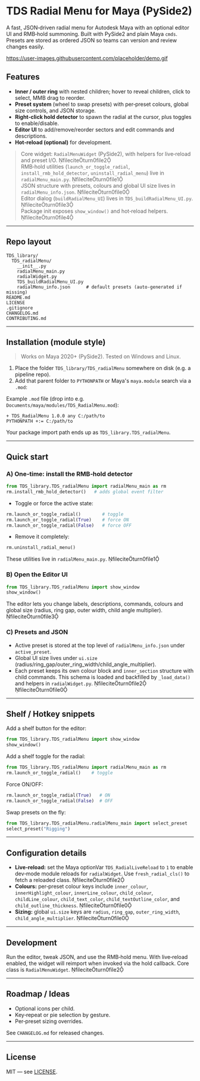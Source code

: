 # TDS Radial Menu for Maya (PySide2)

A fast, JSON‑driven radial menu for Autodesk Maya with an optional editor UI and RMB‑hold summoning. Built with PySide2 and plain Maya `cmds`. Presets are stored as ordered JSON so teams can version and review changes easily.

https://user-images.githubusercontent.com/placeholder/demo.gif  <!-- Replace with your GIF/MP4 -->

## Features
- **Inner / outer ring** with nested children; hover to reveal children, click to select, MMB drag to reorder.
- **Preset system** (wheel to swap presets) with per‑preset colours, global size controls, and JSON storage.
- **Right‑click hold detector** to spawn the radial at the cursor, plus toggles to enable/disable.
- **Editor UI** to add/remove/reorder sectors and edit commands and descriptions.
- **Hot‑reload (optional)** for development.

> Core widget: `RadialMenuWidget` (PySide2), with helpers for live‑reload and preset I/O. fileciteturn0file2  
> RMB‑hold utilities (`launch_or_toggle_radial`, `install_rmb_hold_detector`, `uninstall_radial_menu`) live in `radialMenu_main.py`. fileciteturn0file1  
> JSON structure with presets, colours and global UI size lives in `radialMenu_info.json`. fileciteturn0file0  
> Editor dialog (`buildRadialMenu_UI`) lives in `TDS_buildRadialMenu_UI.py`. fileciteturn0file3  
> Package init exposes `show_window()` and hot‑reload helpers. fileciteturn0file4

---

## Repo layout

```
TDS_library/
  TDS_radialMenu/
    __init__.py
    radialMenu_main.py
    radialWidget.py
    TDS_buildRadialMenu_UI.py
    radialMenu_info.json      # default presets (auto‑generated if missing)
README.md
LICENSE
.gitignore
CHANGELOG.md
CONTRIBUTING.md
```

---

## Installation (module style)

> Works on Maya 2020+ (PySide2). Tested on Windows and Linux.

1) Place the folder `TDS_library/TDS_radialMenu` somewhere on disk (e.g. a pipeline repo).  
2) Add that parent folder to `PYTHONPATH` or Maya's `maya.module` search via a `.mod`:

Example `.mod` file (drop into e.g. `Documents/maya/modules/TDS_RadialMenu.mod`):

```
+ TDS_RadialMenu 1.0.0 any C:/path/to
PYTHONPATH +:= C:/path/to
```

Your package import path ends up as `TDS_library.TDS_radialMenu`.

---

## Quick start

### A) One‑time: install the RMB‑hold detector

```python
from TDS_library.TDS_radialMenu import radialMenu_main as rm
rm.install_rmb_hold_detector()   # adds global event filter
```

- Toggle or force the active state:
```python
rm.launch_or_toggle_radial()        # toggle
rm.launch_or_toggle_radial(True)    # force ON
rm.launch_or_toggle_radial(False)   # force OFF
```
- Remove it completely:
```python
rm.uninstall_radial_menu()
```
These utilities live in `radialMenu_main.py`. fileciteturn0file1

### B) Open the Editor UI

```python
from TDS_library.TDS_radialMenu import show_window
show_window()
```
The editor lets you change labels, descriptions, commands, colours and global size (radius, ring gap, outer width, child angle multiplier). fileciteturn0file3

### C) Presets and JSON

- Active preset is stored at the top level of `radialMenu_info.json` under `active_preset`.
- Global UI size lives under `ui.size` (radius/ring_gap/outer_ring_width/child_angle_multiplier).
- Each preset keeps its own colour block and `inner_section` structure with child commands.
This schema is loaded and backfilled by `_load_data()` and helpers in `radialWidget.py`. fileciteturn0file2 fileciteturn0file0

---

## Shelf / Hotkey snippets

Add a shelf button for the editor:
```python
from TDS_library.TDS_radialMenu import show_window
show_window()
```

Add a shelf toggle for the radial:
```python
from TDS_library.TDS_radialMenu import radialMenu_main as rm
rm.launch_or_toggle_radial()    # toggle
```

Force ON/OFF:
```python
rm.launch_or_toggle_radial(True)   # ON
rm.launch_or_toggle_radial(False)  # OFF
```

Swap presets on the fly:
```python
from TDS_library.TDS_radialMenu.radialMenu_main import select_preset
select_preset("Rigging")
```

---

## Configuration details

- **Live‑reload:** set the Maya optionVar `TDS_RadialLiveReload` to `1` to enable dev‑mode module reloads for `radialWidget`. Use `fresh_radial_cls()` to fetch a reloaded class. fileciteturn0file2
- **Colours:** per‑preset colour keys include `inner_colour`, `innerHighlight_colour`, `innerLine_colour`, `child_colour`, `childLine_colour`, `child_text_color`, `child_textOutline_color`, and `child_outline_thickness`. fileciteturn0file0
- **Sizing:** global `ui.size` keys are `radius`, `ring_gap`, `outer_ring_width`, `child_angle_multiplier`. fileciteturn0file0

---

## Development

Run the editor, tweak JSON, and use the RMB‑hold menu. With live‑reload enabled, the widget will reimport when invoked via the hold callback. Core class is `RadialMenuWidget`. fileciteturn0file2

---

## Roadmap / Ideas
- Optional icons per child.
- Key‑repeat or pie selection by gesture.
- Per‑preset sizing overrides.

See `CHANGELOG.md` for released changes.

---

## License
MIT — see [LICENSE](LICENSE).
